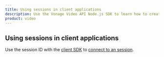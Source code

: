 ```yaml
---
title: Using sessions in client applications
description: Use the Vonage Video API Node.js SDK to learn how to create a session. Sessions allow participants to use audio, video, and messaging functionality in your application.
product: video
---
```


## Using sessions in client applications

Use the session ID with the [client SDK](/video/resources#client-sdks) to [connect to an session](/video/tutorials/joining-a-session).
